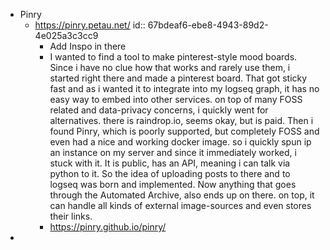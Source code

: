 - Pinry
	- https://pinry.petau.net/
	  id:: 67bdeaf6-ebe8-4943-89d2-4e025a3c3cc9
		- Add Inspo in there
		- I wanted to find a tool to make pinterest-style mood boards. Since i have no clue how that works and rarely use them, i started right there and made a pinterest board.
		  That got sticky fast and as i wanted it to integrate into my logseq graph, it has no easy way to embed into other services. on top of many FOSS related and data-privacy concerns, i quickly went for alternatives. there is raindrop.io, seems okay, but is paid. Then i found Pinry, which is poorly supported, but completely FOSS and even had a nice and working docker image. so i quickly spun ip an instance on my server and since it immediately worked, i stuck with it. It is public, has an API, meaning i can talk via python to it. So the idea of uploading posts to there and to logseq was born and implemented.
		  Now anything that goes through the Automated Archive, also ends up on there. on top, it can handle all kinds of external image-sources and even stores their links.
		- https://pinry.github.io/pinry/
-